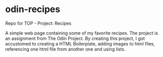 # odin-recipes
Repo for TOP - Project: Recipes

A simple web page containing some of my favorite recipes. The project is an assignment from The Odin Project.
By creating this project, I got accustomed to creating a HTML Boilerplate, adding images to html files, 
referencing one html file from another one and using lists.